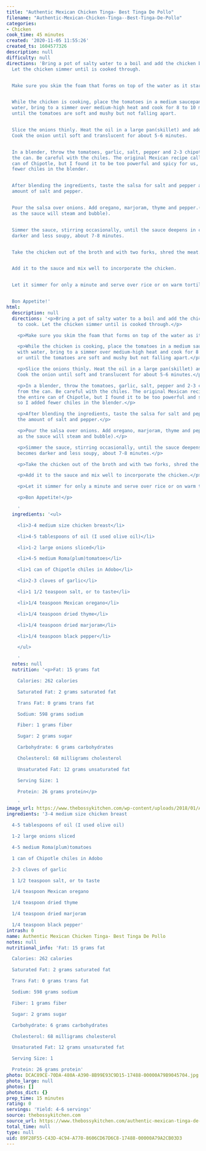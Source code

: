 ```yaml
---
title: "Authentic Mexican Chicken Tinga- Best Tinga De Pollo"
filename: "Authentic-Mexican-Chicken-Tinga--Best-Tinga-De-Pollo"
categories:
- Chicken
cook_time: 45 minutes
created: '2020-11-05 11:55:26'
created_ts: 1604577326
description: null
difficulty: null
directions: 'Bring a pot of salty water to a boil and add the chicken breast to cook.
  Let the chicken simmer until is cooked through.


  Make sure you skim the foam that forms on top of the water as it starts boiling.


  While the chicken is cooking, place the tomatoes in a medium saucepan, cover with
  water, bring to a simmer over medium-high heat and cook for 8 to 10 minutes, or
  until the tomatoes are soft and mushy but not falling apart.


  Slice the onions thinly. Heat the oil in a large pan(skillet) and add the onion.
  Cook the onion until soft and translucent for about 5-6 minutes.


  In a blender, throw the tomatoes, garlic, salt, pepper and 2-3 chipotle chiles from
  the can. Be careful with the chiles. The original Mexican recipe calls for the entire
  can of Chipotle, but I found it to be too powerful and spicy for us, so I added
  fewer chiles in the blender.


  After blending the ingredients, taste the salsa for salt and pepper and adjust the
  amount of salt and pepper.


  Pour the salsa over onions. Add oregano, marjoram, thyme and pepper.(Be careful
  as the sauce will steam and bubble).


  Simmer the sauce, stirring occasionally, until the sauce deepens in color, becomes
  darker and less soupy, about 7-8 minutes.


  Take the chicken out of the broth and with two forks, shred the meat.


  Add it to the sauce and mix well to incorporate the chicken.


  Let it simmer for only a minute and serve over rice or on warm tortillas.


  Bon Appetite!'
html:
  description: null
  directions: '<p>Bring a pot of salty water to a boil and add the chicken breast
    to cook. Let the chicken simmer until is cooked through.</p>

    <p>Make sure you skim the foam that forms on top of the water as it starts boiling.</p>

    <p>While the chicken is cooking, place the tomatoes in a medium saucepan, cover
    with water, bring to a simmer over medium-high heat and cook for 8 to 10 minutes,
    or until the tomatoes are soft and mushy but not falling apart.</p>

    <p>Slice the onions thinly. Heat the oil in a large pan(skillet) and add the onion.
    Cook the onion until soft and translucent for about 5-6 minutes.</p>

    <p>In a blender, throw the tomatoes, garlic, salt, pepper and 2-3 chipotle chiles
    from the can. Be careful with the chiles. The original Mexican recipe calls for
    the entire can of Chipotle, but I found it to be too powerful and spicy for us,
    so I added fewer chiles in the blender.</p>

    <p>After blending the ingredients, taste the salsa for salt and pepper and adjust
    the amount of salt and pepper.</p>

    <p>Pour the salsa over onions. Add oregano, marjoram, thyme and pepper.(Be careful
    as the sauce will steam and bubble).</p>

    <p>Simmer the sauce, stirring occasionally, until the sauce deepens in color,
    becomes darker and less soupy, about 7-8 minutes.</p>

    <p>Take the chicken out of the broth and with two forks, shred the meat.</p>

    <p>Add it to the sauce and mix well to incorporate the chicken.</p>

    <p>Let it simmer for only a minute and serve over rice or on warm tortillas.</p>

    <p>Bon Appetite!</p>

    '
  ingredients: '<ul>

    <li>3-4 medium size chicken breast</li>

    <li>4-5 tablespoons of oil (I used olive oil)</li>

    <li>1-2 large onions sliced</li>

    <li>4-5 medium Roma(plum)tomatoes</li>

    <li>1 can of Chipotle chiles in Adobo</li>

    <li>2-3 cloves of garlic</li>

    <li>1 1/2 teaspoon salt, or to taste</li>

    <li>1/4 teaspoon Mexican oregano</li>

    <li>1/4 teaspoon dried thyme</li>

    <li>1/4 teaspoon dried marjoram</li>

    <li>1/4 teaspoon black pepper</li>

    </ul>

    '
  notes: null
  nutrition: '<p>Fat: 15 grams fat

    Calories: 262 calories

    Saturated Fat: 2 grams saturated fat

    Trans Fat: 0 grams trans fat

    Sodium: 598 grams sodium

    Fiber: 1 grams fiber

    Sugar: 2 grams sugar

    Carbohydrate: 6 grams carbohydrates

    Cholesterol: 68 milligrams cholesterol

    Unsaturated Fat: 12 grams unsaturated fat

    Serving Size: 1

    Protein: 26 grams protein</p>

    '
image_url: https://www.thebossykitchen.com/wp-content/uploads/2018/01/Authentic-Mexican-Tinga-de-Pollo-Chicken-in-Chipotle-Tomato-Sauce88-720x720.jpg
ingredients: '3-4 medium size chicken breast

  4-5 tablespoons of oil (I used olive oil)

  1-2 large onions sliced

  4-5 medium Roma(plum)tomatoes

  1 can of Chipotle chiles in Adobo

  2-3 cloves of garlic

  1 1/2 teaspoon salt, or to taste

  1/4 teaspoon Mexican oregano

  1/4 teaspoon dried thyme

  1/4 teaspoon dried marjoram

  1/4 teaspoon black pepper'
intrash: 0
name: Authentic Mexican Chicken Tinga- Best Tinga De Pollo
notes: null
nutritional_info: 'Fat: 15 grams fat

  Calories: 262 calories

  Saturated Fat: 2 grams saturated fat

  Trans Fat: 0 grams trans fat

  Sodium: 598 grams sodium

  Fiber: 1 grams fiber

  Sugar: 2 grams sugar

  Carbohydrate: 6 grams carbohydrates

  Cholesterol: 68 milligrams cholesterol

  Unsaturated Fat: 12 grams unsaturated fat

  Serving Size: 1

  Protein: 26 grams protein'
photo: DCAC89CE-70DA-480A-A390-8B99E93C9D15-17488-00000A79B9045704.jpg
photo_large: null
photos: []
photos_dict: {}
prep_time: 15 minutes
rating: 0
servings: 'Yield: 4-6 servings'
source: thebossykitchen.com
source_url: https://www.thebossykitchen.com/authentic-mexican-tinga-de-pollo-chicken-chipotle-tomato-sauce/
total_time: null
type: null
uid: 89F28F55-C43D-4C94-A770-8606CD67D6C8-17488-00000A79A2CB03D3
---
```

